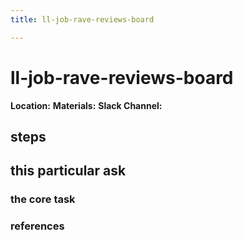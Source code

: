 ```yaml
---
title: ll-job-rave-reviews-board

---
```


# ll-job-rave-reviews-board

**Location:** 
**Materials:** 
**Slack Channel:** 

## steps

## this particular ask

### the core task

### references